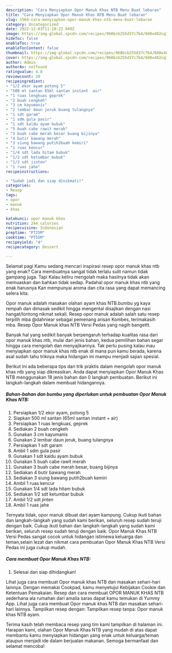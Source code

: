 ```yaml
---
description: "Cara Menyiapkan Opor Manuk Khas NTB Menu Buat lebaran"
title: "Cara Menyiapkan Opor Manuk Khas NTB Menu Buat lebaran"
slug: 1564-cara-menyiapkan-opor-manuk-khas-ntb-menu-buat-lebaran
category: Uncategorized
date: 2022-12-03T11:19:22.949Z
image: https://img-global.cpcdn.com/recipes/968bcb255d37c7b4/680x482cq70/opor-manuk-khas-ntb-foto-resep-utama.jpg
hideToc: false
enableToc: true
enableTocContent: false
thumbnail: https://img-global.cpcdn.com/recipes/968bcb255d37c7b4/680x482cq70/opor-manuk-khas-ntb-foto-resep-utama.jpg
cover: https://img-global.cpcdn.com/recipes/968bcb255d37c7b4/680x482cq70/opor-manuk-khas-ntb-foto-resep-utama.jpg
author: Admin
authorAv: notfound
ratingvalue: 4.8
reviewcount: 20
recipeingredient:
- "1/2 ekor ayam potong 5"
- "500 ml santan 65ml santan instant  air"
- "1 ruas lengkuas geprek"
- "2 buah cengkeh"
- "3 cm kayumanis"
- "2 lembar daun jeruk buang tulangnya"
- "1 sdt garam"
- "1 sdm gula pasir"
- "1 sdt kaldu ayam bubuk"
- "5 buah cabe rawit merah"
- "3 buah cabe merah besar buang bijinya"
- "4 butir bawang merah"
- "3 siung bawang putih2buah kemiri"
- "1 ruas kencur"
- "1/4 sdt lada hitam bubuk"
- "1/2 sdt ketumbar bubuk"
- "1/2 sdt jinten"
- "1 ruas jahe"
recipeinstructions:

- "Sudah jadi dan siap dinikmati!"
categories:
- Resep
tags:
- opor
- manuk
- khas

katakunci: opor manuk khas 
nutrition: 244 calories
recipecuisine: Indonesian
preptime: "PT25M"
cooktime: "PT55M"
recipeyield: "4"
recipecategory: Dessert

---
```



Selamat pagi Kamu sedang mencari inspirasi resep opor manuk khas ntb yang enak? Cara membuatnya sangat tidak terlalu sulit namun tidak gampang juga. Tapi Kalau keliru mengolah maka hasilnya tidak akan memuaskan dan bahkan tidak sedap. Padahal opor manuk khas ntb yang enak harusnya Kan mempunyai aroma dan cita rasa yang dapat memancing selera kita.


Opor manuk adalah masakan olahan ayam khas NTB.bumbu yg kaya rempah dan dimasak sedikit hingga mengental disajikan dengan nasi hangat/lontong nikmat sekali. Resep opor manuk adalah salah satu resep terpilih mba @dahniear sebagai pemenang arisan Kombes, terimakasih mba. Resep Opor Manuk khas NTB Versi Pedas yang nagih bangettt.

Banyak hal yang sedikit banyak berpengaruh terhadap kualitas rasa dari opor manuk khas ntb, mulai dari jenis bahan, kedua pemilihan bahan segar hingga cara mengolah dan menyajikannya. Tak perlu pusing kalau mau menyiapkan opor manuk khas ntb enak di mana pun kamu berada, karena asal sudah tahu triknya maka hidangan ini mampu menjadi sajian spesial.


Berikut ini ada beberapa tips dan trik praktis dalam mengolah opor manuk khas ntb yang siap dikreasikan. Anda dapat menyiapkan Opor Manuk Khas NTB menggunakan 18 jenis bahan dan 0 langkah pembuatan. Berikut ini langkah-langkah dalam membuat hidangannya.

<!--inarticleads1-->

##### Bahan-bahan dan bumbu yang diperlukan untuk pembuatan Opor Manuk Khas NTB:

1. Persiapkan 1/2 ekor ayam, potong 5
1. Siapkan 500 ml santan (65ml santan instant + air)
1. Persiapkan 1 ruas lengkuas, geprek
1. Sediakan 2 buah cengkeh
1. Gunakan 3 cm kayumanis
1. Gunakan 2 lembar daun jeruk, buang tulangnya
1. Persiapkan 1 sdt garam
1. Ambil 1 sdm gula pasir
1. Gunakan 1 sdt kaldu ayam bubuk
1. Gunakan 5 buah cabe rawit merah
1. Gunakan 3 buah cabe merah besar, buang bijinya
1. Sediakan 4 butir bawang merah
1. Sediakan 3 siung bawang putih2buah kemiri
1. Ambil 1 ruas kencur
1. Gunakan 1/4 sdt lada hitam bubuk
1. Sediakan 1/2 sdt ketumbar bubuk
1. Ambil 1/2 sdt jinten
1. Ambil 1 ruas jahe


Ternyata tidak, opor manuk dibuat dari ayam kampung. Cukup ikuti bahan dan langkah-langkah yang sudah kami berikan, seluruh resep sudah teruji dengan baik. Cukup ikuti bahan dan langkah-langkah yang sudah kami berikan, seluruh resep sudah teruji dengan baik. Opor Manuk Khas NTB Versi Pedas sangat cocok untuk hidangan istimewa keluarga dan teman,selain lezat dan nikmat cara pembuatan Opor Manuk Khas NTB Versi Pedas ini juga cukup mudah. 

<!--inarticleads2-->

##### Cara membuat Opor Manuk Khas NTB:


1. Selesai dan siap dihidangkan!

Lihat juga cara membuat Opor manuk khas NTB dan masakan sehari-hari lainnya. Dengan memakai Cookpad, kamu menyetujui Kebijakan Cookie dan Ketentuan Pemakaian. Resep dan cara membuat OPOR MANUK KHAS NTB sederhana ala rumahan dari amalia saras dapat kamu temukan di Yummy App. Lihat juga cara membuat Opor manuk khas NTB dan masakan sehari-hari lainnya. Tampilkan resep dengan: Tampilkan resep tanpa: Opor manuk khas NTB ayam. 

Terima kasih telah membaca resep yang tim kami tampilkan di halaman ini. Harapan kami, olahan Opor Manuk Khas NTB yang mudah di atas dapat membantu kamu menyiapkan hidangan yang enak untuk keluarga/teman ataupun menjadi ide dalam berjualan makanan. Semoga bermanfaat dan selamat mencoba!
